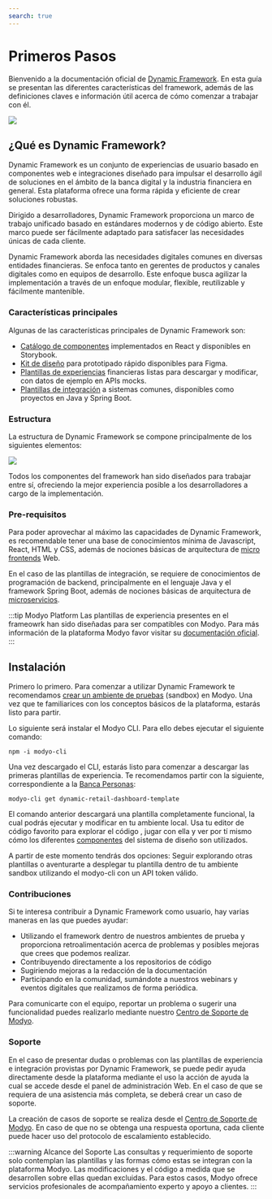 ```yaml
---
search: true
---
```


# Primeros Pasos

Bienvenido a la documentación oficial de [Dynamic Framework](https://dynamicframework.dev). En esta guía se presentan las diferentes características del framework, además de las definiciones claves e información útil acerca de cómo comenzar a trabajar con él.

<img src="/assets/img/dynamic/dynamic-logo.png"/>

## ¿Qué es Dynamic Framework?

Dynamic Framework es un conjunto de experiencias de usuario basado en componentes web e integraciones diseñado para impulsar el desarrollo ágil de soluciones en el ámbito de la banca digital y la industria financiera en general. Esta plataforma ofrece una forma rápida y eficiente de crear soluciones robustas.

Dirigido a desarrolladores, Dynamic Framework proporciona un marco de trabajo unificado basado en estándares modernos y de código abierto. Este marco puede ser fácilmente adaptado para satisfacer las necesidades únicas de cada cliente.

Dynamic Framework aborda las necesidades digitales comunes en diversas entidades financieras. Se enfoca tanto en gerentes de productos y canales digitales como en equipos de desarrollo. Este enfoque busca agilizar la implementación a través de un enfoque modular, flexible, reutilizable y fácilmente mantenible.

###  Características principales
Algunas de las características principales de Dynamic Framework son:
- [Catálogo de componentes](/es/dynamic/ui/components) implementados en React y disponibles en Storybook.
- [Kit de diseño](/es/dynamic/ui) para prototipado rápido disponibles para Figma.
- [Plantillas de experiencias](/es/dynamic/experiences) financieras listas para descargar y modificar, con datos de ejemplo en APIs mocks.
- [Plantillas de integración](/es/dynamic/integrations) a sistemas comunes, disponibles como proyectos en Java y Spring Boot.


### Estructura
La estructura de Dynamic Framework se compone principalmente de los siguientes elementos:

<img src="/assets/img/dynamic/dynamic_components.png" style="max-width: 700px;"/>

Todos los componentes del framework han sido diseñados para trabajar entre sí, ofreciendo la mejor experiencia posible a los desarrolladores a cargo de la implementación.



### Pre-requisitos
Para poder aprovechar al máximo las capacidades de Dynamic Framework, es recomendable tener una base de conocimientos mínima de Javascript, React, HTML y CSS, además de nociones básicas de arquitectura de [micro frontends](/es/architecture/patterns/micro-frontend) Web.

En el caso de las plantillas de integración, se requiere de conocimientos de programación de backend, principalmente en el lenguaje Java y el framework Spring Boot, además de nociones básicas de arquitectura de [microservicios](/es/architecture/patterns/microservice).

:::tip Modyo Platform
Las plantillas de experiencia presentes en el frameowrk han sido diseñadas para ser compatibles con Modyo. Para más información de la plataforma Modyo favor visitar su [documentación oficial](/es/platform).
:::


## Instalación
Primero lo primero. Para comenzar a utilizar Dynamic Framework te recomendamos [crear un ambiente de pruebas](https://www.modyo.com/get-started) (sandbox) en Modyo. Una vez que te familiarices con los conceptos básicos de la plataforma, estarás listo para partir.

Lo siguiente será instalar el Modyo CLI. Para ello debes ejecutar el siguiente comando:

``` shell
npm -i modyo-cli
```

Una vez descargado el CLI, estarás listo para comenzar a descargar las primeras plantillas de experiencia. Te recomendamos partir con la siguiente, correspondiente a la [Banca Personas](/es/dynamic/experiences/retail/dashboard):

``` shell
modyo-cli get dynamic-retail-dashboard-template
```

El comando anterior descargará una plantilla completamente funcional, la cual podrás ejecutar y modificar en tu ambiente local. Usa tu editor de código favorito para explorar el código , jugar con ella y ver por tí mismo cómo los diferentes [componentes](/es/dynamic/ui/components) del sistema de diseño son utilizados.

A partir de este momento tendrás dos opciones: Seguir explorando otras plantillas o aventurarte a desplegar tu plantilla dentro de tu ambiente sandbox utilizando el modyo-cli con un API token válido.
 

### Contribuciones

Si te interesa contribuir a Dynamic Framework como usuario, hay varias maneras en las que puedes ayudar:
- Utilizando el framework dentro de nuestros ambientes de prueba y proporciona retroalimentación acerca de problemas y posibles mejoras que crees que podemos realizar.
- Contribuyendo directamente a los repositorios de código
- Sugiriendo mejoras a la redacción de la documentación
- Participando en la comunidad, sumándote a nuestros webinars y eventos digitales que realizamos de forma periódica.

Para comunicarte con el equipo, reportar un problema o sugerir una funcionalidad puedes realizarlo mediante nuestro [Centro de Soporte de Modyo](https://support.modyo.com).


### Soporte

En el caso de presentar dudas o problemas con las plantillas de experiencia e integración provistas por Dynamic Framework, se puede pedir ayuda directamente desde la plataforma mediante el uso la acción de ayuda la cual se accede desde el panel de administración Web. En el caso de que se requiera de una asistencia más completa, se deberá crear un caso de soporte.

La creación de casos de soporte se realiza desde el [Centro de Soporte de Modyo](https://support.modyo.com). En caso de que no se obtenga una respuesta oportuna, cada cliente puede hacer uso del protocolo de escalamiento establecido.

:::warning Alcance del Soporte
Las consultas y requerimiento de soporte solo contemplan las plantillas y las formas cómo estas se integran con la plataforma Modyo. Las modificaciones y el código a medida que se desarrollen sobre ellas quedan excluidas. Para estos casos, Modyo ofrece servicios profesionales de acompañamiento experto y apoyo a clientes.
:::
